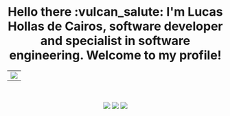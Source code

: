 <div align="center">
<h1>Hello there :vulcan_salute: I'm Lucas Hollas de Cairos, software developer and specialist in software engineering. Welcome to my profile!</h1>
 
<table>
  <tr>
    <td><img align="center" src="https://github-readme-streak-stats.herokuapp.com/?user=lucashollas&theme=tokyonight"/></td>
  </tr>
</table>
  
</div>
<!-- <div align="center" style="display: inline_block;"> 
 <img src=""/>
 </div>  -->
 <br>
 <br>
 <div align="center" style="display: inline_block;">
  <a align="center" href="https://instagram.com/lucashollas" target="_blank"><img src="https://img.shields.io/badge/-Instagram-%23E4405F?style=for-the-badge&logo=instagram&logoColor=white" target="_blank"></a>
  <a align="center" href = "mailto:devlucashollas@gmail.com"><img src="https://img.shields.io/badge/-Gmail-%23333?style=for-the-badge&logo=gmail&logoColor=white" target="_blank"></a>
  <a align="center" href="https://www.linkedin.com/in/lucashollasdecairos/" target="_blank"><img src="https://img.shields.io/badge/-LinkedIn-%230077B5?style=for-the-badge&logo=linkedin&logoColor=white" target="_blank"></a> 
</div>
</div> 
